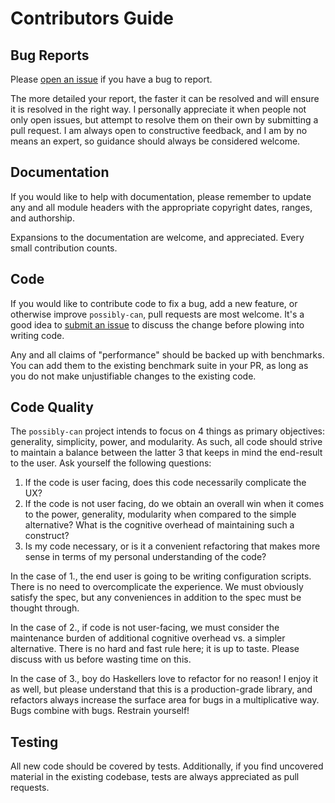 # Contributors Guide

## Bug Reports

Please [open an issue](https://github.com/emilypi/possibly-can/issues/new) if you have a bug to report.

The more detailed your report, the faster it can be resolved and will ensure it
is resolved in the right way. I personally appreciate it when people not only open
issues, but attempt to resolve them on their own by submitting a pull request. I am
always open to constructive feedback, and I am by no means an expert, so guidance
should always be considered welcome.

## Documentation

If you would like to help with documentation, please remember to update any and
all module headers with the appropriate copyright dates, ranges, and authorship.

Expansions to the documentation are welcome, and appreciated. Every small
contribution counts.

## Code

If you would like to contribute code to fix a bug, add a new feature, or
otherwise improve `possibly-can`, pull requests are most welcome. It's a good idea to
[submit an issue](https://github.com/emilypi/possibly-can/issues/new) to
discuss the change before plowing into writing code.

Any and all claims of "performance" should be backed up with benchmarks. You can
add them to the existing benchmark suite in your PR, as long as you do not make
unjustifiable changes to the existing code.

## Code Quality

The `possibly-can` project intends to focus on 4 things as primary objectives: generality, simplicity, power,
and modularity. As such, all code should strive to maintain
a balance between the latter 3 that keeps in mind the end-result to the user. Ask yourself
the following questions:

1. If the code is user facing, does this code necessarily complicate the UX?
2. If the code is not user facing, do we obtain an overall win when it comes to the
   power, generality, modularity when compared to the simple alternative? What is the
   cognitive overhead of maintaining such a construct?
3. Is my code necessary, or is it a convenient refactoring that makes more sense in terms
   of my personal understanding of the code?

In the case of 1., the end user is going to be writing configuration scripts. There is no
need to overcomplicate the experience. We must obviously satisfy the spec, but any
conveniences in addition to the spec must be thought through.

In the case of 2., if code is not user-facing, we must consider the maintenance burden
of additional cognitive overhead vs. a simpler alternative. There is no hard and fast
rule here; it is up to taste. Please discuss with us before wasting time on this.

In the case of 3., boy do Haskellers love to refactor for no reason! I enjoy it as well,
but please understand that this is a production-grade library, and refactors always
increase the surface area for bugs in a multiplicative way. Bugs combine with bugs.
Restrain yourself!


## Testing

All new code should be covered by tests. Additionally, if you find uncovered material
in the existing codebase, tests are always appreciated as pull requests.
